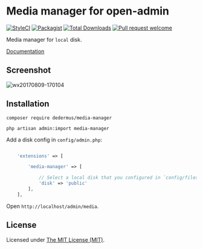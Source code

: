 Media manager for open-admin
===============================

<p align="center">

[![StyleCI](https://styleci.io/repos/384432915/shield?branch=main)](https://styleci.io/repos/387600925)
[![Packagist](https://img.shields.io/github/license/open-admin-org/media-manager.svg?style=flat-square&color=brightgreen)](https://packagist.org/packages/open-admin-ext/media-manager)
[![Total Downloads](https://img.shields.io/packagist/dt/open-admin-ext/media-manager.svg?style=flat-square)](https://packagist.org/packages/open-admin-ext/media-manager)
[![Pull request welcome](https://img.shields.io/badge/pr-welcome-green.svg?style=flat-square&color=brightgreen)]()

</p>

Media manager for `local` disk.

[Documentation](http://open-admin.org/docs/en/extension-media-manager)
## Screenshot

![wx20170809-170104](http://open-admin.org/docs/images/screenshots/ext-media-manager.png)

## Installation

```shell
composer require dedermus/media-manager

php artisan admin:import media-manager
```

Add a disk config in `config/admin.php`:

```php

    'extensions' => [

        'media-manager' => [

            // Select a local disk that you configured in `config/filesystem.php`
            'disk' => 'public'
        ],
    ],

```


Open `http://localhost/admin/media`.

License
------------
Licensed under [The MIT License (MIT)](LICENSE).
